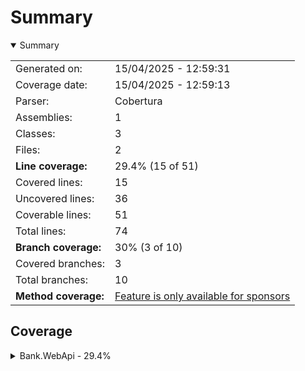 # Summary
<details open><summary>Summary</summary>

|||
|:---|:---|
| Generated on: | 15/04/2025 - 12:59:31 |
| Coverage date: | 15/04/2025 - 12:59:13 |
| Parser: | Cobertura |
| Assemblies: | 1 |
| Classes: | 3 |
| Files: | 2 |
| **Line coverage:** | 29.4% (15 of 51) |
| Covered lines: | 15 |
| Uncovered lines: | 36 |
| Coverable lines: | 51 |
| Total lines: | 74 |
| **Branch coverage:** | 30% (3 of 10) |
| Covered branches: | 3 |
| Total branches: | 10 |
| **Method coverage:** | [Feature is only available for sponsors](https://reportgenerator.io/pro) |

</details>

## Coverage
<details><summary>Bank.WebApi - 29.4%</summary>

|**Name**|**Line**|**Branch**|
|:---|---:|---:|
|**Bank.WebApi**|**29.4%**|**30%**|
|Bank.WebApi.Models.BankAccount|75%|50%|
|Program|0%|0%|
|WeatherForecast|0%||

</details>
